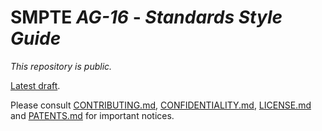 # SMPTE _AG-16_ - _Standards Style Guide_

_This repository is *public*._

[Latest draft](http://smpte-pub-exp.s3-website-us-west-1.amazonaws.com/ag16/main/).

Please consult [CONTRIBUTING.md](./CONTRIBUTING.md), [CONFIDENTIALITY.md](./CONFIDENTIALITY.md), [LICENSE.md](./LICENSE.md) and
[PATENTS.md](./PATENTS.md) for important notices.


